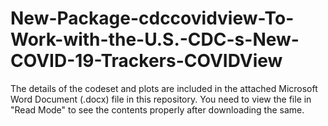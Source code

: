# New-Package-cdccovidview-To-Work-with-the-U.S.-CDC-s-New-COVID-19-Trackers-COVIDView

The details of the codeset and plots are included in the attached Microsoft Word Document (.docx) file in this repository. 
You need to view the file in "Read Mode" to see the contents properly after downloading the same.
